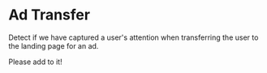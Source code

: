 # Ad Transfer

Detect if we have captured a user's attention when transferring the user to the landing page for an ad.

Please add to it!

